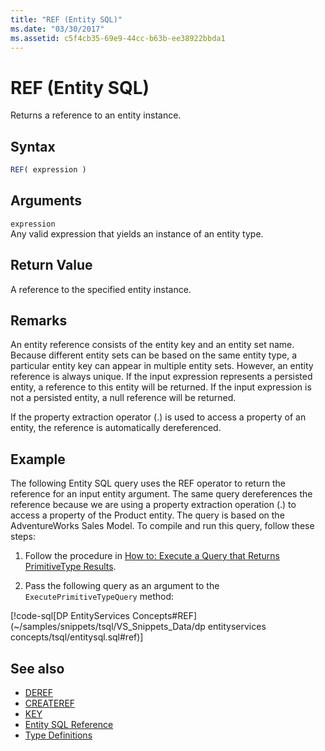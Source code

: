 ```yaml
---
title: "REF (Entity SQL)"
ms.date: "03/30/2017"
ms.assetid: c5f4cb35-69e9-44cc-b63b-ee38922bbda1
---
```

# REF (Entity SQL)
Returns a reference to an entity instance.  
  
## Syntax  
  
```sql  
REF( expression )   
```  
  
## Arguments  
 `expression`  
 Any valid expression that yields an instance of an entity type.  
  
## Return Value  
 A reference to the specified entity instance.  
  
## Remarks  
 An entity reference consists of the entity key and an entity set name. Because different entity sets can be based on the same entity type, a particular entity key can appear in multiple entity sets. However, an entity reference is always unique. If the input expression represents a persisted entity, a reference to this entity will be returned. If the input expression is not a persisted entity, a null reference will be returned.  
  
 If the property extraction operator (.) is used to access a property of an entity, the reference is automatically dereferenced.  
  
## Example  
 The following Entity SQL query uses the REF operator to return the reference for an input entity argument. The same query dereferences the reference because we are using a property extraction operation (.) to access a property of the Product entity. The query is based on the AdventureWorks Sales Model. To compile and run this query, follow these steps:  
  
1. Follow the procedure in [How to: Execute a Query that Returns PrimitiveType Results](../how-to-execute-a-query-that-returns-primitivetype-results.md).  
  
2. Pass the following query as an argument to the `ExecutePrimitiveTypeQuery` method:  
  
 [!code-sql[DP EntityServices Concepts#REF](~/samples/snippets/tsql/VS_Snippets_Data/dp entityservices concepts/tsql/entitysql.sql#ref)]  
  
## See also

- [DEREF](deref-entity-sql.md)
- [CREATEREF](createref-entity-sql.md)
- [KEY](key-entity-sql.md)
- [Entity SQL Reference](entity-sql-reference.md)
- [Type Definitions](type-definitions-entity-sql.md)

